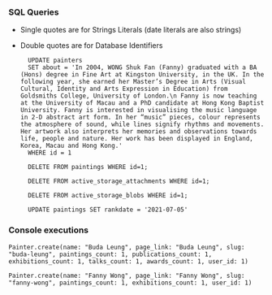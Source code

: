 ### SQL Queries
- Single quotes are for Strings Literals (date literals are also strings)
- Double quotes are for Database Identifiers

        UPDATE painters
        SET about = 'In 2004, WONG Shuk Fan (Fanny) graduated with a BA (Hons) degree in Fine Art at Kingston University, in the UK. In the following year, she earned her Master’s Degree in Arts (Visual Cultural, Identity and Arts Expression in Education) from Goldsmiths College, University of London.\n Fanny is now teaching at the University of Macau and a PhD candidate at Hong Kong Baptist University. Fanny is interested in visualising the music language in 2-D abstract art form. In her “music” pieces, colour represents the atmosphere of sound, while lines signify rhythms and movements. Her artwork also interprets her memories and observations towards life, people and nature. Her work has been displayed in England, Korea, Macau and Hong Kong.'
        WHERE id = 1
    
        DELETE FROM paintings WHERE id=1;
    
        DELETE FROM active_storage_attachments WHERE id=1;
    
        DELETE FROM active_storage_blobs WHERE id=1;
    
        UPDATE paintings SET rankdate = '2021-07-05'

### Console executions

    Painter.create(name: "Buda Leung", page_link: "Buda Leung", slug: "buda-leung", paintings_count: 1, publications_count: 1, exhibitions_count: 1, talks_count: 1, awards_count: 1, user_id: 1)
    
    Painter.create(name: "Fanny Wong", page_link: "Fanny Wong", slug: "fanny-wong", paintings_count: 1, exhibitions_count: 1, user_id: 1)
